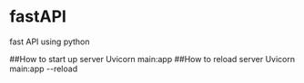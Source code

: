# fastAPI
fast API using python

##How to start up server
Uvicorn main:app
##How to reload server
Uvicorn main:app --reload